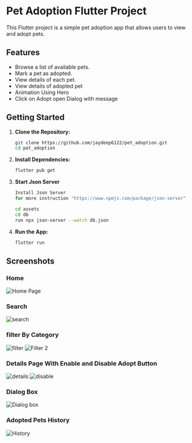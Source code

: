# Pet Adoption Flutter Project

This Flutter project is a simple pet adoption app that allows users to view and adopt pets.

## Features

- Browse a list of available pets.
- Mark a pet as adopted.
- View details of each pet.
- View details of adopted pet 
- Animation Using Hero
- Click on Adopt open Dialog with message
  
## Getting Started

1. **Clone the Repository:**

    ```bash
    git clone https://github.com/jaydeep6122/pet_adoption.git
    cd pet_adoption
    ```

2. **Install Dependencies:**

    ```bash
    flutter pub get
    ```
3. **Start Json Server**
    ```bash
    Install Json Server
    for more instruction "https://www.npmjs.com/package/json-server"
    
    cd assets
    cd db
    run npx json-server --watch db.json
    
3. **Run the App:**

    ```bash
    flutter run
    ```

## Screenshots

### Home

![Home Page](https://github.com/jaydeep6122/pet_adoption/blob/main/Screenshots/home.jpg)

### Search
![search](https://github.com/jaydeep6122/pet_adoption/blob/main/Screenshots/search.jpg)

### filter By Category
![filter](https://github.com/jaydeep6122/pet_adoption/blob/main/Screenshots/dogfilter.jpg)
![Filter 2](https://github.com/jaydeep6122/pet_adoption/blob/main/Screenshots/catfilter.jpg)

###  Details Page With Enable and Disable Adopt Button
![details](https://github.com/jaydeep6122/pet_adoption/blob/main/Screenshots/enable.jpg)
![disable](https://github.com/jaydeep6122/pet_adoption/blob/main/Screenshots/disable.jpg)

### Dialog Box
![Dialog box](https://github.com/jaydeep6122/pet_adoption/blob/main/Screenshots/dialog.jpg)

### Adopted Pets History
![History](https://github.com/jaydeep6122/pet_adoption/blob/main/Screenshots/history.jpg)
